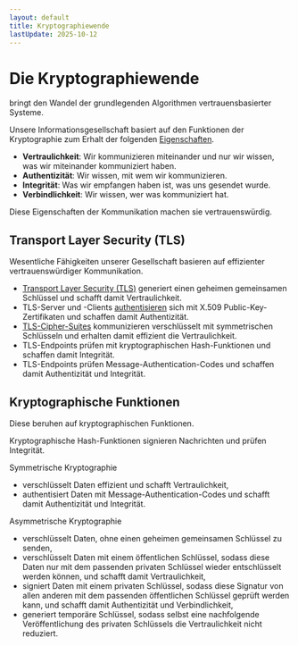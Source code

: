 ```yaml
---
layout: default
title: Kryptographiewende
lastUpdate: 2025-10-12
---
```

# Die Kryptographiewende

bringt den Wandel der grundlegenden Algorithmen vertrauensbasierter Systeme.

Unsere Informationsgesellschaft basiert auf den Funktionen der Kryptographie zum Erhalt der folgenden [Eigenschaften](https://de.wikipedia.org/wiki/Informationssicherheit#Motivation_und_Ziele_der_Informationssicherheit).

- __Vertraulichkeit__: Wir kommunizieren miteinander und nur wir wissen, was wir miteinander kommuniziert haben.
- __Authentizität__: Wir wissen, mit wem wir kommunizieren.
- __Integrität__: Was wir empfangen haben ist, was uns gesendet wurde.
- __Verbindlichkeit__: Wir wissen, wer was kommuniziert hat.

Diese Eigenschaften der Kommunikation machen sie vertrauenswürdig.

## Transport Layer Security (TLS)

Wesentliche Fähigkeiten unserer Gesellschaft basieren auf effizienter vertrauenswürdiger Kommunikation.

- [Transport Layer Security (TLS)](https://datatracker.ietf.org/doc/html/rfc8446#section-1) generiert einen geheimen gemeinsamen Schlüssel und schafft damit Vertraulichkeit.
- TLS-Server und -Clients [authentisieren](https://datatracker.ietf.org/doc/html/rfc8446#section-4.2.3) sich mit X.509 Public-Key-Zertifikaten und schaffen damit Authentizität.
- [TLS-Cipher-Suites](https://datatracker.ietf.org/doc/html/rfc8446#section-4.1.2) kommunizieren verschlüsselt mit symmetrischen Schlüsseln und erhalten damit effizient die Vertraulichkeit.
- TLS-Endpoints prüfen mit kryptographischen Hash-Funktionen und schaffen damit Integrität.
- TLS-Endpoints prüfen Message-Authentication-Codes und schaffen damit Authentizität und Integrität.

## Kryptographische Funktionen

Diese beruhen auf kryptographischen Funktionen.

Kryptographische Hash-Funktionen signieren Nachrichten und prüfen Integrität.

Symmetrische Kryptographie
- verschlüsselt Daten effizient und schafft Vertraulichkeit,
- authentisiert Daten mit Message-Authentication-Codes und schafft damit Authentizität und Integrität.

Asymmetrische Kryptographie
- verschlüsselt Daten, ohne einen geheimen gemeinsamen Schlüssel zu senden,
- verschlüsselt Daten mit einem öffentlichen Schlüssel, sodass diese Daten nur mit dem passenden privaten Schlüssel wieder entschlüsselt werden können, und schafft damit Vertraulichkeit,
- signiert Daten mit einem privaten Schlüssel, sodass diese Signatur von allen anderen mit dem passenden öffentlichen Schlüssel geprüft werden kann, und schafft damit Authentizität und Verbindlichkeit,
- generiert temporäre Schlüssel, sodass selbst eine nachfolgende Veröffentlichung des privaten Schlüssels die Vertraulichkeit nicht reduziert.
